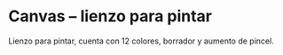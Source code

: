 # Canvas – lienzo para pintar
 Lienzo para pintar, cuenta con 12 colores, borrador y aumento de pincel.
